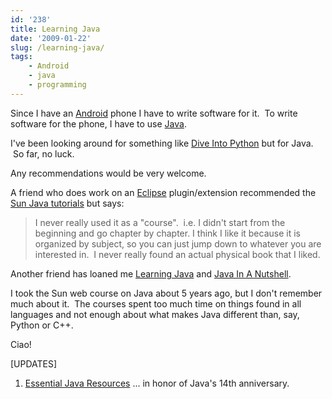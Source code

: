 ```yaml
---
id: '238'
title: Learning Java
date: '2009-01-22'
slug: /learning-java/
tags:
    - Android
    - java
    - programming
---
```


Since I have an
[Android](http://en.wikipedia.org/wiki/Google_Android 'Wikipedia article on Google Android')
phone I have to write software for it.  To write software for the phone, I
have to use
[Java](http://en.wikipedia.org/wiki/Java_%28programming_language%29 'Wikipedia article for Java').

I've been looking around for something like
[Dive Into Python](http://diveintopython.org/) but for Java.  So far, no luck.

Any recommendations would be very welcome.<!-- more -->

A friend who does work on
an [Eclipse](http://www.eclipse.org/) plugin/extension recommended the
[Sun Java tutorials](http://java.sun.com/docs/books/tutorial/) but says:

> I never really used it as a "course".  i.e. I didn't start from the
> beginning and go chapter by chapter. I think I like it because it is
> organized by subject, so you can just jump down to whatever you are
> interested in.  I never really found an actual physical book that I liked.

Another friend has loaned me
[Learning Java](https://amzn.to/2pFIIuT) and [Java In A Nutshell](https://amzn.to/2IPcCWp).

I took the Sun web course on Java about 5 years ago, but I don't remember much
about it.  The courses spent too much time on things found in all languages
and not enough about what makes Java different than, say, Python or C++.

Ciao!

\[UPDATES\]

1.  [Essential Java Resources](http://www.ibm.com/developerworks/java/library/j-javaresources.html?ca=dgr-lnxw04JavaList) ...
    in honor of Java's 14th anniversary.
